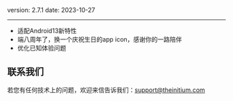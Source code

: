 version: 2.7.1
date: 2023-10-27

---

- 适配Android13新特性
- 端八周年了，换一个庆祝生日的app icon，感谢你的一路陪伴
- 优化已知体验问题

## 联系我们

若您有任何技术上的问题，欢迎来信告诉我们：[support@theinitium.com](mailto:support@theinitium.com)